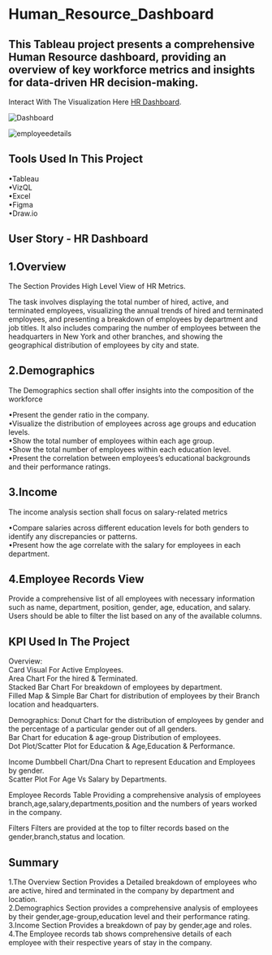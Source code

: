 # Human_Resource_Dashboard 
This Tableau project presents a comprehensive Human Resource dashboard, providing an overview of key workforce metrics and insights for data-driven HR decision-making.
--

Interact With The Visualization Here [HR Dashboard](https://public.tableau.com/views/HRDashboard_17248635992390/HRSummary?:language=en-US&:sid=&:redirect=auth&:display_count=n&:origin=viz_share_link).

![Dashboard](https://github.com/user-attachments/assets/0088e345-c513-43b0-be06-a521fcde49ac)

![employeedetails](https://github.com/user-attachments/assets/66884cb2-5e39-482b-b6b5-77567dccb4a9)

Tools Used In This Project <br />
--
•Tableau <br />
•VizQL <br />
•Excel <br />
•Figma <br />
•Draw.io <br />

User Story - HR Dashboard
--
1.Overview
--
The Section Provides High Level View of HR Metrics.

The task involves displaying the total number of hired, active, and terminated employees, visualizing the annual trends of hired and terminated employees, and presenting a breakdown of employees by department and job titles. It also includes comparing the number of employees between the headquarters in New York and other branches, and showing the geographical distribution of employees by city and state.

2.Demographics
--
The Demographics section shall offer insights into the composition of the workforce

•Present the gender ratio in the company.<br />
•Visualize the distribution of employees across age groups and education levels.<br />
•Show the total number of employees within each age group.<br />
•Show the total number of employees within each education level.<br />
•Present the correlation between employees’s educational backgrounds and their performance ratings.<br />

3.Income
--
The income analysis section shall focus on salary-related metrics

•Compare salaries across different education levels for both genders to identify any discrepancies or patterns.<br />
•Present how the age correlate with the salary for employees in each department.<br />

4.Employee Records View
--
Provide a comprehensive list of all employees with necessary information such as name, department, position, gender, age, education, and salary.
Users should be able to filter the list based on any of the available columns.

KPI Used In The Project
--
Overview: <br />
Card Visual For Active Employees. <br />
Area Chart For the hired & Terminated. <br />
Stacked Bar Chart For breakdown of employees by department. <br />
Filled Map & Simple Bar Chart for distribution of employees by their Branch location and headquarters. <br />

Demographics:
Donut Chart for the distribution of employees by gender and the percentage of a particular gender out of all genders. <br />
Bar Chart for education & age-group Distribution of employees. <br />
Dot Plot/Scatter Plot for Education & Age,Education & Performance. <br />

Income
Dumbbell Chart/Dna Chart to represent Education and Employees by gender. <br />
Scatter Plot For Age Vs Salary by Departments. <br />

Employee Records
Table Providing a comprehensive analysis of employees branch,age,salary,departments,position and the numbers of years worked in the company. <br />

Filters
Filters are provided at the top to filter records based on the gender,branch,status and location. <br />

Summary
--
1.The Overview Section Provides a Detailed breakdown of employees who are active, hired and terminated in the company by department and location. <br />
2.Demographics Section provides a comprehensive analysis of employees by their gender,age-group,education level and their performance rating. <br />
3.Income Section Provides a breakdown of pay by gender,age and roles. <br />
4.The Employee records tab shows comprehensive details of each employee with their respective years of stay in the company. <br />




